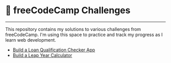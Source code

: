 # 📘 freeCodeCamp Challenges
___

This repository contains my solutions to various challenges from freeCodeCamp. I'm using this space to practice and track my progress as I learn web development.

- [Build a Loan Qualification Checker App](loanQualificationChecker.js.txt)
- [Build a Leap Year Calculator](leapCalendar.js.txt)
